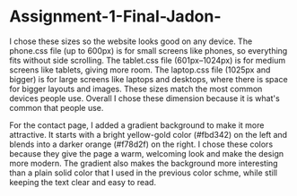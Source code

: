 # Assignment-1-Final-Jadon-

I chose these sizes so the website looks good on any device. The phone.css file (up to 600px) is for small screens like phones, so everything fits without side scrolling. The tablet.css file (601px–1024px) is for medium screens like tablets, giving more room. The laptop.css file (1025px and bigger) is for large screens like laptops and desktops, where there is space for bigger layouts and images. These sizes match the most common devices people use. Overall I chose these dimension because it is what's common that people use.

For the contact page, I added a gradient background to make it more attractive. It starts with a bright yellow-gold color (#fbd342) on the left and blends into a darker orange (#f78d2f) on the right. I chose these colors because they give the page a warm, welcoming look and make the design more modern. The gradient also makes the background more interesting than a plain solid color that I used in the previous color schme, while still keeping the text clear and easy to read.
